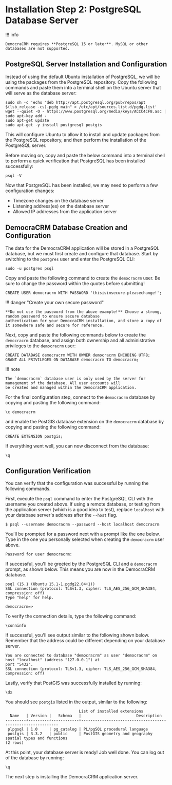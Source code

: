 # Installation Step 2: PostgreSQL Database Server

!!! info

    DemocraCRM requires **PostgreSQL 15 or later**. MySQL or other databases are not supported.

## PostgreSQL Server Installation and Configuration

Instead of using the default Ubuntu installation of PostgreSQL, we will be using the packages from the PostgreSQL
repository. Copy the following commands and paste them into a terminal shell on the Ubuntu server that will serve as the
database server:

    sudo sh -c 'echo "deb http://apt.postgresql.org/pub/repos/apt $(lsb_release -cs)-pgdg main" > /etc/apt/sources.list.d/pgdg.list'
    wget --quiet -O - https://www.postgresql.org/media/keys/ACCC4CF8.asc | sudo apt-key add -
    sudo apt-get update
    sudo apt-get -y install postgresql postgis

This will configure Ubuntu to allow it to install and update packages from the PostgreSQL repository, and then perform
the installation of the PostgreSQL server.

Before moving on, copy and paste the below command into a terminal shell to perform a quick verification that
PostgreSQL has been installed successfully:
    
    psql -V

Now that PostgreSQL has been installed, we may need to perform a few configuration changes:

* Timezone changes on the database server
* Listening address(es) on the database server
* Allowed IP addresses from the application server

## DemocraCRM Database Creation and Configuration

The data for the DemocraCRM application will be stored in a PostgreSQL database, but we must first create and configure
that database. Start by switching to the `postgres` user and enter the PostgreSQL CLI:

    sudo -u postgres psql

Copy and paste the following command to create the `democracrm` user. Be sure to change the password within the
quotes before submitting!

    CREATE USER democracrm WITH PASSWORD 'thisisinsecure-pleasechange!';

!!! danger "Create your own secure password"

    **Do not use the password from the above example!** Choose a strong, random password to ensure secure database
    authentication for your DemocraCRM installation, and store a copy of it somewhere safe and secure for reference.

Next, copy and paste the following commands below to create the `democracrm` database, and assign both ownership and
all administrative privileges to the `democracrm` user:

    CREATE DATABASE democracrm WITH OWNER democracrm ENCODING UTF8;
    GRANT ALL PRIVILEGES ON DATABASE democracrm TO democracrm;

!!! note

    The `democracrm` database user is only used by the server for management of the database. All user accounts will
    be created and managed within the DemocraCRM application.

For the final configuration step, connect to the `democracrm` database by copying and pasting the following command:

    \c democracrm

and enable the PostGIS database extension on the `democracrm` database by copying and pasting the following
command:

    CREATE EXTENSION postgis;

If everything went well, you can now disconnect from the database:

    \q

## Configuration Verification

You can verify that the configuration was successful by running the following commands.

First, execute the `psql` command to enter the PostgreSQL CLI with the username you created above. If 
using a remote database, or testing from the application server (which is a good idea to test), replace `localhost`
with your database server's address after the `--host` flag.

    $ psql --username democracrm --password --host localhost democracrm

You'll be prompted for a password next with a prompt like the one below. Type in the one you personally selected when
creating the `democracrm` user above.

    Password for user democracrm:

If successful, you'll be greeted by the PostgreSQL CLI and a `democracrm` prompt, as shown below. This means you are
now in the DemocraCRM database.

    psql (15.1 (Ubuntu 15.1-1.pgdg22.04+1))
    SSL connection (protocol: TLSv1.3, cipher: TLS_AES_256_GCM_SHA384, compression: off)
    Type "help" for help.
    
    democracrm=> 

To verify the connection details, type the following command:

    \conninfo

If successful, you'll see output similar to the following shown below. Remember that the address could be different
depending on your database server.

    You are connected to database "democracrm" as user "democracrm" on host "localhost" (address "127.0.0.1") at
    port "5432".
    SSL connection (protocol: TLSv1.3, cipher: TLS_AES_256_GCM_SHA384, compression: off)

Lastly, verify that PostGIS was successfully installed by running:
    
    \dx

You should see `postgis` listed in the output, similar to the following:

                                    List of installed extensions
      Name   | Version |   Schema   |                        Description                         
    ---------+---------+------------+------------------------------------------------------------
     plpgsql | 1.0     | pg_catalog | PL/pgSQL procedural language
     postgis | 3.3.2   | public     | PostGIS geometry and geography spatial types and functions
    (2 rows)

At this point, your database server is ready! Job well done. You can log out of the database by running:

    \q

The next step is installing the DemocraCRM application server.